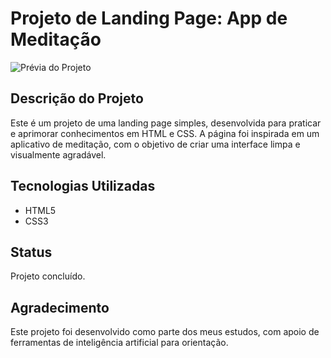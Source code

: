 # Projeto de Landing Page: App de Meditação

![Prévia do Projeto]()

## Descrição do Projeto

Este é um projeto de uma landing page simples, desenvolvida para praticar e aprimorar conhecimentos em HTML e CSS. A página foi inspirada em um aplicativo de meditação, com o objetivo de criar uma interface limpa e visualmente agradável.

## Tecnologias Utilizadas

* HTML5
* CSS3

## Status

Projeto concluído.

## Agradecimento

Este projeto foi desenvolvido como parte dos meus estudos, com apoio de ferramentas de inteligência artificial para orientação.